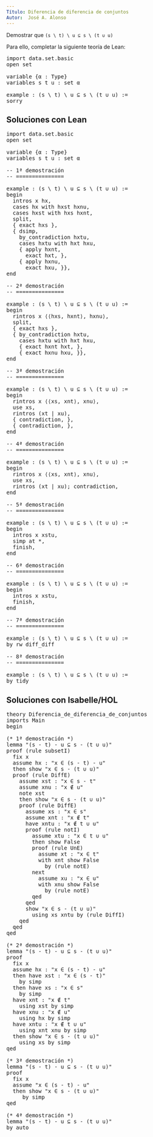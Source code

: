 ```yaml
---
Título: Diferencia de diferencia de conjuntos
Autor:  José A. Alonso
---
```


Demostrar que `(s \ t) \ u ⊆ s \ (t ∪ u)`

Para ello, completar la siguiente teoría de Lean:

<pre lang="lean">
import data.set.basic
open set

variable {α : Type}
variables s t u : set α

example : (s \ t) \ u ⊆ s \ (t ∪ u) :=
sorry
</pre>

## Soluciones con Lean

<pre lang="lean">
import data.set.basic
open set

variable {α : Type}
variables s t u : set α

-- 1ª demostración
-- ===============

example : (s \ t) \ u ⊆ s \ (t ∪ u) :=
begin
  intros x hx,
  cases hx with hxst hxnu,
  cases hxst with hxs hxnt,
  split,
  { exact hxs },
  { dsimp,
    by_contradiction hxtu,
    cases hxtu with hxt hxu,
    { apply hxnt,
      exact hxt, },
    { apply hxnu,
      exact hxu, }},
end

-- 2ª demostración
-- ===============

example : (s \ t) \ u ⊆ s \ (t ∪ u) :=
begin
  rintros x ⟨⟨hxs, hxnt⟩, hxnu⟩,
  split,
  { exact hxs },
  { by_contradiction hxtu,
    cases hxtu with hxt hxu,
    { exact hxnt hxt, },
    { exact hxnu hxu, }},
end

-- 3ª demostración
-- ===============

example : (s \ t) \ u ⊆ s \ (t ∪ u) :=
begin
  rintros x ⟨⟨xs, xnt⟩, xnu⟩,
  use xs,
  rintros (xt | xu),
  { contradiction, },
  { contradiction, },
end

-- 4ª demostración
-- ===============

example : (s \ t) \ u ⊆ s \ (t ∪ u) :=
begin
  rintros x ⟨⟨xs, xnt⟩, xnu⟩,
  use xs,
  rintros (xt | xu); contradiction,
end

-- 5ª demostración
-- ===============

example : (s \ t) \ u ⊆ s \ (t ∪ u) :=
begin
  intros x xstu,
  simp at *,
  finish,
end

-- 6ª demostración
-- ===============

example : (s \ t) \ u ⊆ s \ (t ∪ u) :=
begin
  intros x xstu,
  finish,
end

-- 7ª demostración
-- ===============

example : (s \ t) \ u ⊆ s \ (t ∪ u) :=
by rw diff_diff

-- 8ª demostración
-- ===============

example : (s \ t) \ u ⊆ s \ (t ∪ u) :=
by tidy
</pre>

## Soluciones con Isabelle/HOL

<pre lang="isar">
theory Diferencia_de_diferencia_de_conjuntos
imports Main
begin

(* 1ª demostración *)
lemma "(s - t) - u ⊆ s - (t ∪ u)"
proof (rule subsetI)
  fix x
  assume hx : "x ∈ (s - t) - u"
  then show "x ∈ s - (t ∪ u)"
  proof (rule DiffE)
    assume xst : "x ∈ s - t"
    assume xnu : "x ∉ u"
    note xst
    then show "x ∈ s - (t ∪ u)"
    proof (rule DiffE)
      assume xs : "x ∈ s"
      assume xnt : "x ∉ t"
      have xntu : "x ∉ t ∪ u"
      proof (rule notI)
        assume xtu : "x ∈ t ∪ u"
        then show False
        proof (rule UnE)
          assume xt : "x ∈ t"
          with xnt show False
            by (rule notE)
        next
          assume xu : "x ∈ u"
          with xnu show False
            by (rule notE)
        qed
      qed
      show "x ∈ s - (t ∪ u)"
        using xs xntu by (rule DiffI)
    qed
  qed
qed

(* 2ª demostración *)
lemma "(s - t) - u ⊆ s - (t ∪ u)"
proof
  fix x
  assume hx : "x ∈ (s - t) - u"
  then have xst : "x ∈ (s - t)"
    by simp
  then have xs : "x ∈ s"
    by simp
  have xnt : "x ∉ t"
    using xst by simp
  have xnu : "x ∉ u"
    using hx by simp
  have xntu : "x ∉ t ∪ u"
    using xnt xnu by simp
  then show "x ∈ s - (t ∪ u)"
    using xs by simp
qed

(* 3ª demostración *)
lemma "(s - t) - u ⊆ s - (t ∪ u)"
proof
  fix x
  assume "x ∈ (s - t) - u"
  then show "x ∈ s - (t ∪ u)"
     by simp
qed

(* 4ª demostración *)
lemma "(s - t) - u ⊆ s - (t ∪ u)"
by auto
</pre>
